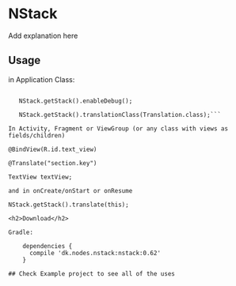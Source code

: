# NStack

Add explanation here

## Usage

in Application Class:

```NStack.init(context, applicationId, restApiKey);

   NStack.getStack().enableDebug();
   
   NStack.getStack().translationClass(Translation.class);```
        
In Activity, Fragment or ViewGroup (or any class with views as fields/children)

@BindView(R.id.text_view)

@Translate("section.key")

TextView textView;

and in onCreate/onStart or onResume

NStack.getStack().translate(this);

<h2>Download</h2>

Gradle: 

    dependencies {
      compile 'dk.nodes.nstack:nstack:0.62'
    }

## Check Example project to see all of the uses
